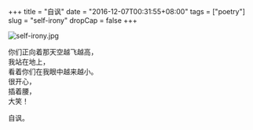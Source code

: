+++
title = "自讽"
date = "2016-12-07T00:31:55+08:00"
tags = ["poetry"]
slug = "self-irony"
dropCap = false
+++

![self-irony.jpg](/images/self-irony.jpg "也有觉得自己一无是处的时候")

你们正向着那天空越飞越高，  
我站在地上，  
看着你们在我眼中越来越小。  
很开心，  
插着腰，  
大笑！

自讽。
